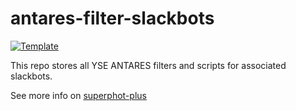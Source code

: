 # antares-filter-slackbots

[![Template](https://img.shields.io/badge/Template-LINCC%20Frameworks%20Python%20Project%20Template-brightgreen)](https://lincc-ppt.readthedocs.io/en/latest/)

This repo stores all YSE ANTARES filters and scripts for associated slackbots.

See more info on [superphot-plus](https://github.com/lincc-frameworks/superphot-plus)

